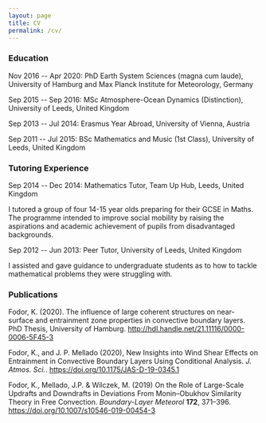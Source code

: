 ```yaml
---
layout: page
title: CV
permalink: /cv/
---
```


### Education

Nov 2016 -- Apr 2020: PhD Earth System Sciences (magna cum laude), University of Hamburg and Max Planck Institute for Meteorology, Germany

Sep 2015 -- Sep 2016: MSc Atmosphere-Ocean Dynamics (Distinction), University of Leeds, United Kingdom

Sep 2013 -- Jul 2014: Erasmus Year Abroad, University of Vienna, Austria

Sep 2011 -- Jul 2015: BSc Mathematics and Music (1st Class), University of Leeds, United Kingdom
 
### Tutoring Experience

Sep 2014 -- Dec 2014: Mathematics Tutor, Team Up Hub, Leeds, United Kingdom

I tutored a group of four 14-15 year olds preparing for their GCSE in Maths. The programme intended to improve social mobility by raising the aspirations and academic achievement of pupils from disadvantaged backgrounds.

Sep 2012 -- Jun 2013: Peer Tutor, University of Leeds, United Kingdom

I assisted and gave guidance to undergraduate students as to how to tackle mathematical problems they were struggling with.

### Publications

Fodor, K. (2020). The influence of large coherent structures on near-surface and entrainment zone properties in convective boundary layers. PhD Thesis, University of Hamburg. http://hdl.handle.net/21.11116/0000-0006-5F45-3

Fodor, K., and J. P. Mellado (2020), New Insights into Wind Shear Effects on Entrainment in Convective Boundary Layers Using Conditional Analysis. *J. Atmos. Sci.*. https://doi.org/10.1175/JAS-D-19-0345.1

Fodor, K., Mellado, J.P. & Wilczek, M. (2019) On the Role of Large-Scale Updrafts and Downdrafts in Deviations From Monin–Obukhov Similarity Theory in Free Convection. *Boundary-Layer Meteorol* **172**, 371–396. https://doi.org/10.1007/s10546-019-00454-3
